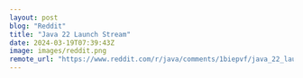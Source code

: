 ```yaml
---
layout: post
blog: "Reddit"
title: "Java 22 Launch Stream"
date: 2024-03-19T07:39:43Z
image: images/reddit.png
remote_url: "https://www.reddit.com/r/java/comments/1biepvf/java_22_launch_stream/"
---
```

